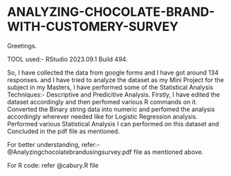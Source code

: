 # ANALYZING-CHOCOLATE-BRAND-WITH-CUSTOMERY-SURVEY
Greetings.

TOOL used:- RStudio 2023.09.1 Build 494.

So, I have collected the data from google forms and I have got around 134 responses.
and I have tried to analyze the dataset as my Mini Project for the subject in my Masters,
I have performed some of the Statistical Analysis Techniques:-
Descriptive and Predicitive Analysis.
Firstly, I have edited the dataset accordingly and then perfomed various R commands on it.
Converted the Binary string data into numeric and perfomed the analysis accordingly wherever needed like for Logistic Regression analysis.
Performed various Statistical Analysis I can performed on this dataset and Concluded in the pdf file as mentioned.

For better understanding, refer:-  @Analyzingchocolatebrandusingsurvey.pdf file as mentioned above.

For R code: refer @cabury.R file
